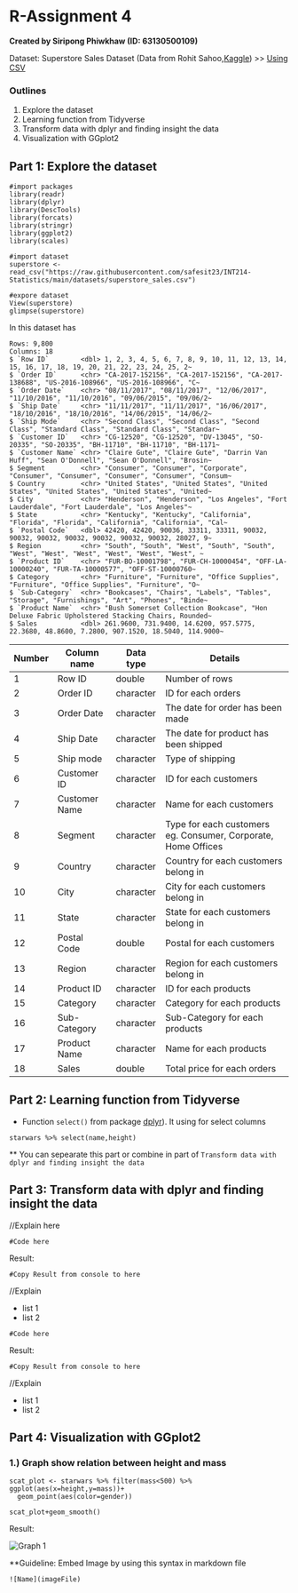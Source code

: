 # R-Assignment 4

**Created by Siripong Phiwkhaw (ID: 63130500109)**

 Dataset: Superstore Sales Dataset (Data from Rohit Sahoo,[Kaggle](https://www.kaggle.com/rohitsahoo/sales-forecasting)) >> [Using CSV](https://raw.githubusercontent.com/safesit23/INT214-Statistics/main/datasets/superstore_sales.csv)


### Outlines
1. Explore the dataset
2. Learning function from Tidyverse
3. Transform data with dplyr and finding insight the data
4. Visualization with GGplot2

## Part 1: Explore the dataset

```
#import packages
library(readr)      
library(dplyr)      
library(DescTools)  
library(forcats)    
library(stringr)    
library(ggplot2)    
library(scales)

#import dataset
superstore <- read_csv("https://raw.githubusercontent.com/safesit23/INT214-Statistics/main/datasets/superstore_sales.csv")

#expore dataset
View(superstore)
glimpse(superstore)
```

In this dataset has 
```
Rows: 9,800
Columns: 18
$ `Row ID`        <dbl> 1, 2, 3, 4, 5, 6, 7, 8, 9, 10, 11, 12, 13, 14, 15, 16, 17, 18, 19, 20, 21, 22, 23, 24, 25, 2~
$ `Order ID`      <chr> "CA-2017-152156", "CA-2017-152156", "CA-2017-138688", "US-2016-108966", "US-2016-108966", "C~
$ `Order Date`    <chr> "08/11/2017", "08/11/2017", "12/06/2017", "11/10/2016", "11/10/2016", "09/06/2015", "09/06/2~
$ `Ship Date`     <chr> "11/11/2017", "11/11/2017", "16/06/2017", "18/10/2016", "18/10/2016", "14/06/2015", "14/06/2~
$ `Ship Mode`     <chr> "Second Class", "Second Class", "Second Class", "Standard Class", "Standard Class", "Standar~
$ `Customer ID`   <chr> "CG-12520", "CG-12520", "DV-13045", "SO-20335", "SO-20335", "BH-11710", "BH-11710", "BH-1171~
$ `Customer Name` <chr> "Claire Gute", "Claire Gute", "Darrin Van Huff", "Sean O'Donnell", "Sean O'Donnell", "Brosin~
$ Segment         <chr> "Consumer", "Consumer", "Corporate", "Consumer", "Consumer", "Consumer", "Consumer", "Consum~
$ Country         <chr> "United States", "United States", "United States", "United States", "United States", "United~
$ City            <chr> "Henderson", "Henderson", "Los Angeles", "Fort Lauderdale", "Fort Lauderdale", "Los Angeles"~
$ State           <chr> "Kentucky", "Kentucky", "California", "Florida", "Florida", "California", "California", "Cal~
$ `Postal Code`   <dbl> 42420, 42420, 90036, 33311, 33311, 90032, 90032, 90032, 90032, 90032, 90032, 90032, 28027, 9~
$ Region          <chr> "South", "South", "West", "South", "South", "West", "West", "West", "West", "West", "West", ~
$ `Product ID`    <chr> "FUR-BO-10001798", "FUR-CH-10000454", "OFF-LA-10000240", "FUR-TA-10000577", "OFF-ST-10000760~
$ Category        <chr> "Furniture", "Furniture", "Office Supplies", "Furniture", "Office Supplies", "Furniture", "O~
$ `Sub-Category`  <chr> "Bookcases", "Chairs", "Labels", "Tables", "Storage", "Furnishings", "Art", "Phones", "Binde~
$ `Product Name`  <chr> "Bush Somerset Collection Bookcase", "Hon Deluxe Fabric Upholstered Stacking Chairs, Rounded~
$ Sales           <dbl> 261.9600, 731.9400, 14.6200, 957.5775, 22.3680, 48.8600, 7.2800, 907.1520, 18.5040, 114.9000~
```
|Number|Column name|Data type|Details|
|----|------|----|-------|
|1|Row ID|double|Number of rows|
|2|Order ID|character|ID for each orders|
|3|Order Date|character|The date for order has been made|
|4|Ship Date|character|The date for product has been shipped|
|5|Ship mode|character|Type of shipping|
|6|Customer ID|character|ID for each customers|
|7|Customer Name|character|Name for each customers|
|8|Segment|character|Type for each customers eg. Consumer, Corporate, Home Offices|
|9|Country|character|Country for each customers belong in|
|10|City|character|City for each customers belong in|
|11|State|character|State for each customers belong in|
|12|Postal Code|double|Postal for each customers|
|13|Region|character|Region for each customers belong in|
|14|Product ID|character|ID for each products|
|15|Category|character|Category for each products|
|16|Sub-Category|character|Sub-Category for each products|
|17|Product Name|character|Name for each products|
|18|Sales|double|Total price for each orders|

## Part 2: Learning function from Tidyverse

- Function `select()` from package [dplyr](https://dplyr.tidyverse.org/articles/dplyr.html#select-columns-with-select)). It using for select columns

```
starwars %>% select(name,height)
```
** You can sepearate this part or combine in part of `Transform data with dplyr and finding insight the data`

## Part 3: Transform data with dplyr and finding insight the data

//Explain here

```
#Code here
```

Result:

```
#Copy Result from console to here
```
//Explain

- list 1
- list 2

```
#Code here
```

Result:

```
#Copy Result from console to here
```
//Explain

- list 1
- list 2

## Part 4: Visualization with GGplot2
### 1.) Graph show relation between height and mass
```
scat_plot <- starwars %>% filter(mass<500) %>% ggplot(aes(x=height,y=mass))+
  geom_point(aes(color=gender))

scat_plot+geom_smooth()
```
Result:

![Graph 1](graph1.png)

**Guideline:
Embed Image by using this syntax in markdown file
````
![Name](imageFile)
````
